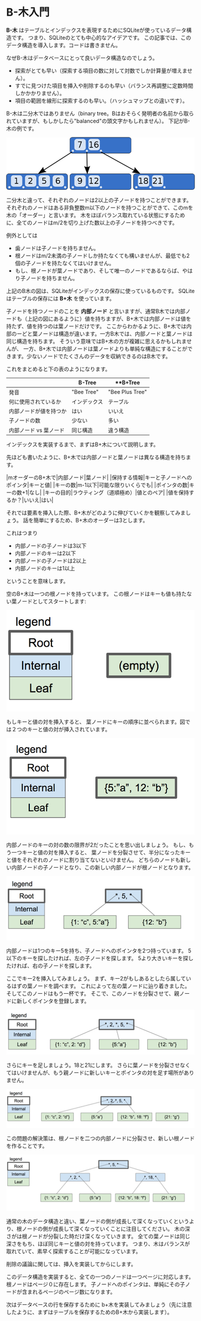 # B-木入門

**B-木** はテーブルとインデックスを表現するためにSQLiteが使っているデータ構造です。
つまり、SQLiteのとても中心的なアイデアです。
この記事では、このデータ構造を導入します。コードは書きません。

なぜB-木はデータベースにとって良いデータ構造なのでしょう。

- 探索がとても早い（探索する項目の数に対して対数でしか計算量が増えません）。
- すでに見つけた項目を挿入や削除するのも早い（バランス再調整に定数時間しかかかりません）。
- 項目の範囲を線形に探索するのも早い。（ハッシュマップとの違いです）。

B-木は二分木ではありません（binary tree。Bはおそらく発明者の名前から取られていますが、もしかしたら"balanced"の頭文字かもしれません）。
下記がB-木の例です。

![上に7と16があり、左下に1と2と5と６があり、真ん中下に9と12があり、右下に18と21がある。7の左から左下に、7と16の間から真ん中下に、16の右から右下に矢印がある](./B-tree.png "B木の例（https://en.wikipedia.org/wiki/File:B-tree.svg）")

二分木と違って、それぞれのノードは2以上の子ノードを持つことができます。
それぞれのノードはある非負整数m以下のノードを持つことができて、このmを木の「オーダー」と言います。
木をほぼバランス取れている状態にするために、全てのノードはm/2を切り上げた数以上の子ノードを持つべきです。

例外としては

- 歯ノードは子ノードを持ちません。
- 根ノードはm/2未満の子ノードしか持たなくても構いませんが、最低でも2個の子ノードを持たなくてはいけません。
- もし、根ノードが葉ノードであり、そして唯一のノードであるならば、やはり子ノードを持ちません。

上記のB木の図は、SQLiteがインデックスの保存に使っているものです。
SQLiteはテーブルの保存には **B+木** を使っています。

子ノードを持つノードのことを **内部ノード** と言いますが、通常B木では内部ノードも（上記の図にあるように）値を持ちますが、B+木では内部ノードは値を持たず、値を持つのは葉ノードだけです。
ここからわかるように、B+木では内部のーどと葉ノードは構造が違います。一方B木では、内部ノードと葉ノードは同じ構造を持ちます。
そういう意味ではB+木の方が複雑に思えるかもしれませんが、
一方、B+木では内部ノードは葉ノードよりも単純な構造にすることができます。少ないノードでたくさんのデータを収納できるのはB木です。

これをまとめると下の表のようになります。

||**B-Tree**|**B+Tree|
| ---- | ---- | ---- |
|発音|"Bee Tree"|"Bee Plus Tree"|
|何に使用されているか|インデックス|テーブル|
|内部ノードが値を持つか|はい|いいえ|
|子ノードの数|少ない|多い|
|内部ノード vs 葉ノード|同じ構造|違う構造|

インデックスを実装するまで、まずはB+木について説明します。

先ほども書いたように、B+木では内部ノードと葉ノードは異なる構造を持ちます。

|mオーダーのB+木で|内部ノード|葉ノード|
|保持する情報|キーと子ノードへのポインタ|キーと値|
|キーの数|m-1以下|可能な限りいくらでも|
|ポインタの数|キーの数+1|なし|
|キーの目的|ラウティング（道順極め）|値とのペア|
|値を保持するか？|いいえ|はい|

それでは要素を挿入した際、B+木がどのように伸びていくかを観察してみましょう。
話を簡単にするため、B+木のオーダーは3とします。

これはつまり

- 内部ノードの子ノードは3以下
- 内部ノードのキーは2以下
- 内部ノードの子ノードは2以上
- 内部ノードのキーは1以上

ということを意味します。

空のB+木は一つの根ノードを持っています。
この根ノードはキーも値も持たない葉ノードとしてスタートします:

![空のB+木](./empty_bplustree.png "空のB+木")

もしキーと値の対を挿入すると、
葉ノードにキーの順序に並べられます。図では２つのキーと値の対が挿入されています。

![キーと値を二つ挿入されたのB+木](./inserted_bplustree.png "キーと値を二つ挿入されたのB+木")

内部ノードのキーの対の数の限界が2だったことを思い出しましょう。
もし、もう一つキーと値の対を挿入すると、
葉ノードを分裂させて、半分になったキーと値をそれぞれのノードに割り当てないといけません。
どちらのノードも新しい内部ノードの子ノードとなり、この新しい内部ノードが根ノードとなります。


![葉ノードが分裂したB+木](./splited_bplustree.png "葉ノードが分裂したB+木")

内部ノードは1つのキー5を持ち、子ノードへのポインタを2つ持っています。
5以下のキーを探したければ、左の子ノードを探します。
5より大きいキーを探したければ、右の子ノードを探します。

ここでキー2を挿入してみましょう。
まず、キー2がもしあるとしたら属しているはずの葉ノードを調べます。
これによって左の葉ノードに辿り着きました。
そしてこのノードはもう一杯です。
そこで、このノードを分裂させて、親ノードに新しくポインタを登録します。

![葉ノードが３つになったB+木](./four_nodes_bplustree.png "葉ノードが３つになったB+木")

さらにキーを足しましょう。18と21にします。
さらに葉ノードを分裂させなくてはいけませんが、もう親ノードに新しいキーとポインタの対を足す場所がありません。

![キーとポインターの対を足す場所のないB+木](./no_room_bplustree.png "キーとポインターの対を足す場所がないB+木")

この問題の解決策は、根ノードを二つの内部ノードに分裂させ、新しい根ノードを作ることです。

![深さが３になったB+木](./three_level_bplustree.png "深さが３になったB+木")

通常の木のデータ構造と違い、葉ノードの側が成長して深くなっていくというより、根ノードの側が成長して深くなっていくことに注目してください。
木の深さがは根ノードが分裂した時だけ深くなっていきます。
全ての葉ノードは同じ深さをもち、ほぼ同じキーと値の対を持っています。
つまり、木はバランスが取れていて、素早く探索することが可能になっています。

削除の議論に関しては、挿入を実装してからにします。

このデータ構造を実装すると、全ての一つのノードは一つページに対応します。
根ノードはページ０に存在します。
子ノードへのポインタは、単純にその子ノードが含まれるページのページ数になります。


次はデータベースの行を保存するために
b+木を実装してみましょう（先に注意したように、まずはテーブルを保存するためのB+木から実装します）。

